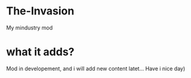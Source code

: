 # The-Invasion
My mindustry mod
# what it adds?
Mod in developement, and i will add new content latet...
Have i nice day)
